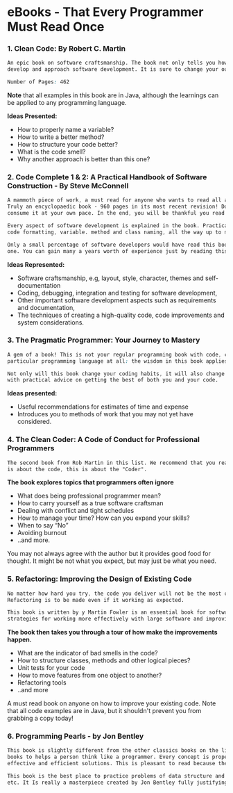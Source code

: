 # eBooks - That Every Programmer Must Read Once
### 1. Clean Code: By Robert C. Martin 

```css
An epic book on software craftsmanship. The book not only tells you how to write good code, but also an effective way to 
develop and approach software development. It is sure to change your outlook on work.

Number of Pages: 462
````

**Note** that all examples in this book are in Java, although the learnings can be applied to any programming language.

**Ideas Presented:**
- How to properly name a variable?
- How to write a better method?
- How to structure your code better?
- What is the code smell?
- Why another approach is better than this one?

### 2. Code Complete 1 & 2: A Practical Handbook of Software Construction - By Steve McConnell 

```css
A mammoth piece of work, a must read for anyone who wants to read all about programming constructs and best practices. 
Truly an encyclopaedic book - 960 pages in its most recent revision! Don't let the length of the book deter you, you can
consume it at your own pace. In the end, you will be thankful you read the book.

Every aspect of software development is explained in the book. Practical advice on everything ranging from code structure,
code formatting, variable. method and class naming, all the way up to managing a team.

Only a small percentage of software developers would have read this book, so you surely have an advantage if you read this
one. You can gain many a years worth of experience just by reading this book.
```

**Ideas Represented:** 
- Software craftsmanship, e.g, layout, style, character, themes and self-documentation
- Coding, debugging, integration and testing for software development,
- Other important software development aspects such as requirements and documentation,
- The techniques of creating a high-quality code, code improvements and system considerations.

### 3. The Pragmatic Programmer: Your Journey to Mastery

```css
A gem of a book! This is not your regular programming book with code, code and more code. In fact this is not about any 
particular programming language at all: the wisdom in this book applies to all programming languages.

Not only will this book change your coding habits, it will also change your personality as a programmer. It is filled 
with practical advice on getting the best of both you and your code.
```

**Ideas presented:**
- Useful recommendations for estimates of time and expense
- Introduces you to methods of work that you may not yet have considered.

### 4. The Clean Coder: A Code of Conduct for Professional Programmers

```css
The second book from Rob Martin in this list. We recommend that you read this book after "Clean Code". Whilst "Clean Code" 
is about the code, this is about the "Coder".
```

**The book explores topics that programmers often ignore**
- What does being professional programmer mean?
- How to carry yourself as a true software craftsman
- Dealing with conflict and tight schedules
- How to manage your time? How can you expand your skills?
- When to say “No”
- Avoiding burnout
- ..and more.

You may not always agree with the author but it provides good food for thought. It might be not what you expect, 
but may just be what you need.

### 5. Refactoring: Improving the Design of Existing Code

```css
No matter how hard you try, the code you deliver will not be the most optimal unless improvements are made to it. 
Refactoring is to be made even if it working as expected. 

This book is written by y Martin Fowler is an essential book for software developers which offers start-to-finish 
strategies for working more effectively with large software and improving the design of existing code. 
```

**The book then takes you through a tour of how make the improvements happen.**
- What are the indicator of bad smells in the code?
- How to structure classes, methods and other logical pieces?
- Unit tests for your code
- How to move features from one object to another?
- Refactoring tools
- ..and more

A must read book on anyone on how to improve your existing code. Note that all code examples are in Java, but it 
shouldn't prevent you from grabbing a copy today!

### 6. Programming Pearls - by Jon Bentley

```css
This book is slightly different from the other classics books on the list but this book is one of the most influential 
books to helps a person think like a programmer. Every concept is properly covered with practical problems and various 
effective and efficient solutions. This is pleasant to read because the writing style is simply great. 

This book is the best place to practice problems of data structure and algorithms especially searching, sorting, heaps 
etc. It Is really a masterpiece created by Jon Bentley fully justifying the name “Programming Pearls”. 
```
